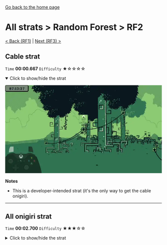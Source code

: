 [Go back to the home page](https://github.com/Doublevil/scbspeedrun)

# All strats > Random Forest > RF2

[< Back (RF1)](https://github.com/Doublevil/scbspeedrun/blob/main/levels/all_lvl/RF/RF1.md) | [Next (RF3) >](https://github.com/Doublevil/scbspeedrun/blob/main/levels/all_lvl/RF/RF3.md)

## Cable strat

`Time` **00:00.667** `Difficulty` ★☆☆☆☆
<details open>
  <summary>Click to show/hide the strat</summary>

  [![Strat animation](https://github.com/Doublevil/scbspeedrun/blob/main/media/levels/RF/RF2_CableStrat.webp)](https://github.com/Doublevil/scbspeedrun/blob/main/media/levels/RF/RF2_CableStrat.mp4?raw=true)

  **Notes**
  - This is a developer-intended strat (it's the only way to get the cable onigiri).
</details>

---
## All onigiri strat

`Time` **00:02.700** `Difficulty` ★★★☆☆
<details>
  <summary>Click to show/hide the strat</summary>

  [![Strat animation](https://github.com/Doublevil/scbspeedrun/blob/main/media/levels/RF/RF2_AllOnigiri.webp)](https://github.com/Doublevil/scbspeedrun/blob/main/media/levels/RF/RF2_AllOnigiri.mp4?raw=true)

  **Notes**
  - By moving the ink onigiri where we finish the level, finishing the level with the cable onigiri and toggling back to ink after grabbing the exit during the transition, we get the ink onigiri back instead of the cable onigiri, but the game will still count both onigiris as collected.
  - It looks super easy but it's really not. You've got to practice to be able to consistently switch carts fast enough to collect the ink onigiri after grabbing the goal.
</details>
